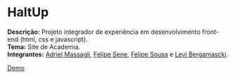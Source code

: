# HaltUp

<b>Descrição:</b> Projeto integrador de experiência em desenvolvimento front-end (html, css e javascript).<br>
<b>Tema:</b> Site de Academia.<br>
<b>Integrantes:</b> [Adriel Massagli](https://github.com/Massagli), [Felipe Sene](https://github.com/FelipeSene), [Felipe Sousa](https://github.com/ulipese) e [Levi Bergamascki](https://github.com/LeviBergamascki).

<a href="http://ulipese.github.io/HaltUp" rel="noreferrer" target="_blank">Demo</a>
